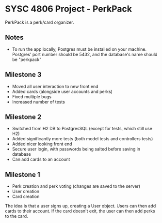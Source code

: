 # SYSC 4806 Project - PerkPack

PerkPack is a perk/card organizer.

## Notes
- To run the app locally, Postgres must be installed on your machine. Postgres' port number should be 5432,
and the database's name should be "perkpack"

## Milestone 3
- Moved all user interaction to new front end
- Added cards (alongside user accounts and perks)
- Fixed multiple bugs
- Increased number of tests

## Milestone 2
- Switched from H2 DB to PostgresSQL (except for tests, which still use H2)
- Added significantly more tests (both model tests and controllers tests)
- Added nicer looking front end
- Secure user login, with passwords being salted before saving in database
- Can add cards to an account

## Milestone 1
- Perk creation and perk voting (changes are saved to the server)
- User creation
- Card creation

The idea is that a user signs up, creating a User object. Users can then add cards to their account. If the card doesn't exit, 
the user can then add perks to the card.
